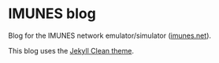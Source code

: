 IMUNES blog
===========

Blog for the IMUNES network emulator/simulator ([imunes.net](http://imunes.net)).

This blog uses the [Jekyll Clean theme](https://github.com/scotte/jekyll-clean).

